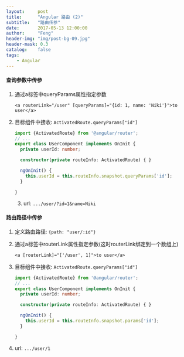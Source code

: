 ```yaml
---
layout:     post
title:      "Angular 路由 (2)"
subtitle:   "路由传参"
date:       2017-05-13 12:00:00
author:     "Feng"
header-img: "img/post-bg-09.jpg"
header-mask: 0.3
catalog:    false
tags:
    - Angular
---
```


#### 查询参数中传参

1. 通过a标签中queryParams属性指定参数

	```
	<a routerLink="/user" [queryParams]="{id: 1, name: 'Niki'}">to user</a>
	```

2. 目标组件中接收: `ActivatedRoute.queryParams["id"]`
	
	```typescript
	import {ActivatedRoute} from '@angular/router';
	// ...
	export class UserComponent implements OnInit {
	  private userId: number;
	
	  constructor(private routeInfo: ActivatedRoute) { }
	
	  ngOnInit() {
	    this.userId = this.routeInfo.snapshot.queryParams['id'];
	  }
	
	}
	```
	3. url:  `.../user/?id=1&name=Niki`
	

#### 路由路径中传参

1. 定义路由路径: `{path: "user/:id"}`
2. 通过a标签中routerLink属性指定参数(这时routerLink绑定到一个数组上)

	```
	<a [routerLink]="['/user', 1]">to user</a>
	```

3. 目标组件中接收: `ActivatedRoute.queryParams["id"]`

	```typescript
	import {ActivatedRoute} from '@angular/router';
	// ...
	export class UserComponent implements OnInit {
	  private userId: number;
	
	  constructor(private routeInfo: ActivatedRoute) { }
	
	  ngOnInit() {
	    this.userId = this.routeInfo.snapshot.params['id'];
	  }
	
	}
	```
4. url:  `.../user/1`

	
	

